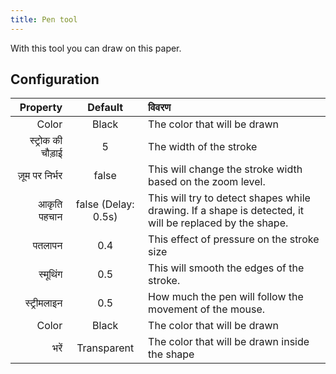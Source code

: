 ```yaml
---
title: Pen tool
---
```


With this tool you can draw on this paper.

## Configuration

|          Property |                                 Default                                | विवरण                                                                                                                                   |
| ----------------: | :--------------------------------------------------------------------: | :-------------------------------------------------------------------------------------------------------------------------------------- |
|             Color |                                  Black                                 | The color that will be drawn                                                                                                            |
| स्ट्रोक की चौड़ाई |                                    5                                   | The width of the stroke                                                                                                                 |
|    ज़ूम पर निर्भर |                                  false                                 | This will change the stroke width based on the zoom level.                                                              |
|       आकृति पहचान | false (Delay: 0.5s) | This will try to detect shapes while drawing. If a shape is detected, it will be replaced by the shape. |
|            पतलापन |                           0.4                          | This effect of pressure on the stroke size                                                                                              |
|          स्मूथिंग |                           0.5                          | This will smooth the edges of the stroke.                                                                               |
|       स्ट्रीमलाइन |                           0.5                          | How much the pen will follow the movement of the mouse.                                                                 |
|             Color |                                  Black                                 | The color that will be drawn                                                                                                            |
|              भरें |                               Transparent                              | The color that will be drawn inside the shape                                                                                           |
